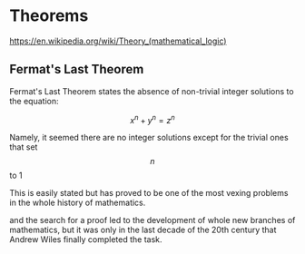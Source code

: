 # Theorems

https://en.wikipedia.org/wiki/Theory_(mathematical_logic)



## Fermat's Last Theorem

Fermat's Last Theorem states the absence of non-trivial integer solutions to the equation:

$$x^n + y^n = z^n$$

Namely, it seemed there are no integer solutions except for the trivial ones that set $$n$$ to 1

This is easily stated but 
has proved to be one of the most vexing problems in the whole history 
of mathematics.

and the search for a proof led to the development of whole 
new branches of mathematics, but it was only in the last decade of the 
20th century that Andrew Wiles finally completed the task.
